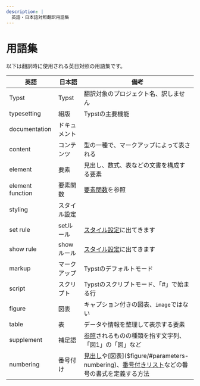 ```yaml
---
description: |
  英語・日本語対照翻訳用語集
---
```


# 用語集

以下は翻訳時に使用される英日対照の用語集です。

| 英語 | 日本語 | 備考 |
| --- | --- | --- |
| Typst | Typst | 翻訳対象のプロジェクト名、訳しません |
| typesetting | 組版 | Typstの主要機能 |
| documentation | ドキュメント |   |
| content | コンテンツ | 型の一種で、マークアップによって表される |
| element | 要素 | 見出し、数式、表などの文書を構成する要素 |
| element function | 要素関数 | [要素関数]($function/#element-functions)を参照 |
| styling | スタイル設定 |   |
| set rule | setルール | [スタイル設定]($styling)に出てきます |
| show rule | showルール | [スタイル設定]($styling)に出てきます |
| markup | マークアップ | Typstのデフォルトモード |
| script | スクリプト | Typstのスクリプトモード、「#」で始まる行 |
| figure | 図表 | キャプション付きの図表、`image`ではない |
| table | 表 | データや情報を整理して表示する要素 |
| supplement | 補足語 | [参照]($ref)されるものの種類を指す文字列、「図1」の「図」など |
| numbering | 番号付け | [見出し]($heading/#parameters-numbering)や[図表]($figure/#parameters-numbering)、[番号付きリスト]($enum/#parameters-numbering)などの番号の書式を定義する方法 |
